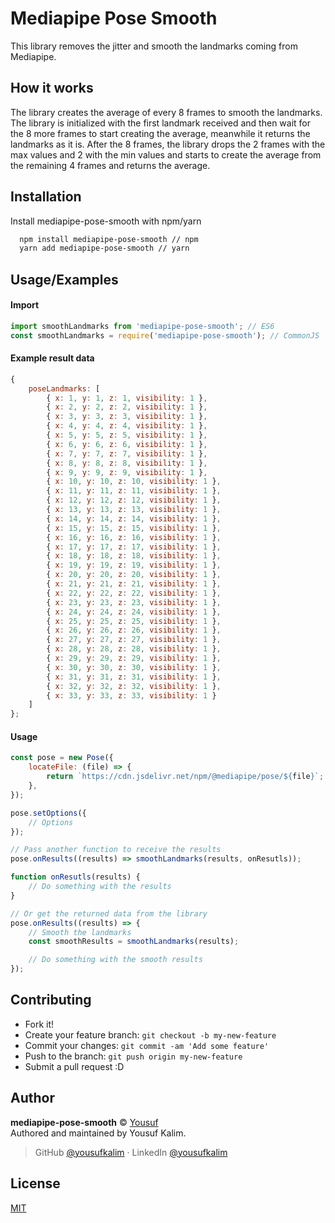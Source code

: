 # Mediapipe Pose Smooth

This library removes the jitter and smooth the landmarks coming from Mediapipe.

## How it works

The library creates the average of every 8 frames to smooth the landmarks. The library is initialized with the first landmark received and then wait for the 8 more frames to start creating the average, meanwhile it returns the landmarks as it is. After the 8 frames, the library drops the 2 frames with the max values and 2 with the min values and starts to create the average from the remaining 4 frames and returns the average.


## Installation

Install mediapipe-pose-smooth with npm/yarn

```bash
  npm install mediapipe-pose-smooth // npm
  yarn add mediapipe-pose-smooth // yarn
```

## Usage/Examples

#### Import

```javascript
import smoothLandmarks from 'mediapipe-pose-smooth'; // ES6
const smoothLandmarks = require('mediapipe-pose-smooth'); // CommonJS
```

#### Example result data

```javascript
{
    poseLandmarks: [
        { x: 1, y: 1, z: 1, visibility: 1 },
        { x: 2, y: 2, z: 2, visibility: 1 },
        { x: 3, y: 3, z: 3, visibility: 1 },
        { x: 4, y: 4, z: 4, visibility: 1 },
        { x: 5, y: 5, z: 5, visibility: 1 },
        { x: 6, y: 6, z: 6, visibility: 1 },
        { x: 7, y: 7, z: 7, visibility: 1 },
        { x: 8, y: 8, z: 8, visibility: 1 },
        { x: 9, y: 9, z: 9, visibility: 1 },
        { x: 10, y: 10, z: 10, visibility: 1 },
        { x: 11, y: 11, z: 11, visibility: 1 },
        { x: 12, y: 12, z: 12, visibility: 1 },
        { x: 13, y: 13, z: 13, visibility: 1 },
        { x: 14, y: 14, z: 14, visibility: 1 },
        { x: 15, y: 15, z: 15, visibility: 1 },
        { x: 16, y: 16, z: 16, visibility: 1 },
        { x: 17, y: 17, z: 17, visibility: 1 },
        { x: 18, y: 18, z: 18, visibility: 1 },
        { x: 19, y: 19, z: 19, visibility: 1 },
        { x: 20, y: 20, z: 20, visibility: 1 },
        { x: 21, y: 21, z: 21, visibility: 1 },
        { x: 22, y: 22, z: 22, visibility: 1 },
        { x: 23, y: 23, z: 23, visibility: 1 },
        { x: 24, y: 24, z: 24, visibility: 1 },
        { x: 25, y: 25, z: 25, visibility: 1 },
        { x: 26, y: 26, z: 26, visibility: 1 },
        { x: 27, y: 27, z: 27, visibility: 1 },
        { x: 28, y: 28, z: 28, visibility: 1 },
        { x: 29, y: 29, z: 29, visibility: 1 },
        { x: 30, y: 30, z: 30, visibility: 1 },
        { x: 31, y: 31, z: 31, visibility: 1 },
        { x: 32, y: 32, z: 32, visibility: 1 },
        { x: 33, y: 33, z: 33, visibility: 1 }
    ]
};
```

#### Usage

```javascript
const pose = new Pose({
    locateFile: (file) => {
        return `https://cdn.jsdelivr.net/npm/@mediapipe/pose/${file}`;
    },
});

pose.setOptions({
    // Options
});

// Pass another function to receive the results
pose.onResults((results) => smoothLandmarks(results, onResutls));

function onResutls(results) {
    // Do something with the results
}

// Or get the returned data from the library
pose.onResults((results) => {
    // Smooth the landmarks
    const smoothResults = smoothLandmarks(results);

    // Do something with the smooth results
});
```

## Contributing

- Fork it!
- Create your feature branch: `git checkout -b my-new-feature`
- Commit your changes: `git commit -am 'Add some feature'`
- Push to the branch: `git push origin my-new-feature`
- Submit a pull request :D

## Author

**mediapipe-pose-smooth** © [Yousuf](https://github.com/yousufkalim)  
Authored and maintained by Yousuf Kalim.

> GitHub [@yousufkalim](https://github.com/yousufkalim) · LinkedIn [@yousufkalim](https://www.linkedin.com/in/yousufkalim/)
## License
[MIT](https://choosealicense.com/licenses/mit/)